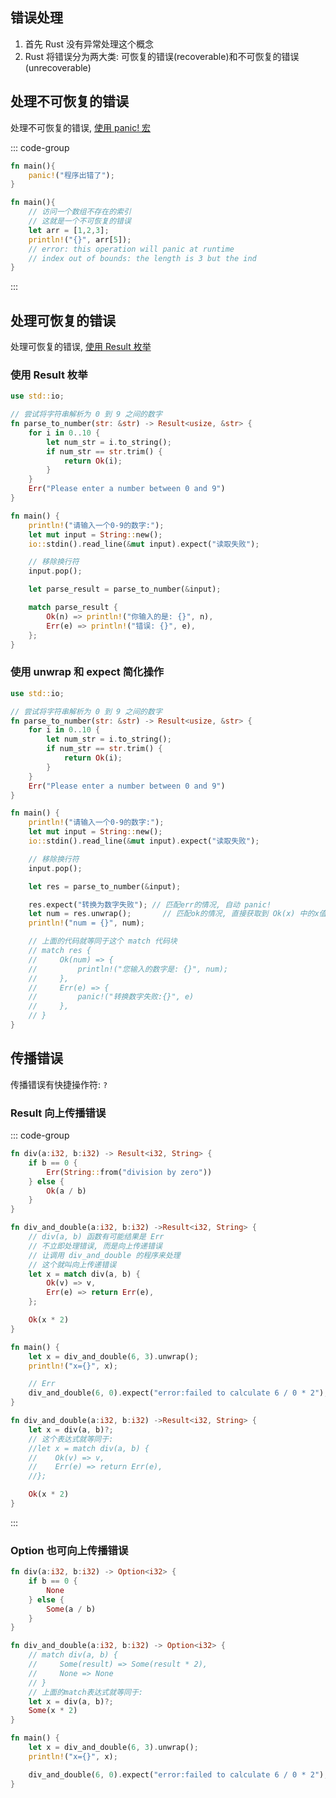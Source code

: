 

## 错误处理

1. 首先 Rust 没有异常处理这个概念
2. Rust 将错误分为两大类: 可恢复的错误(recoverable)和不可恢复的错误(unrecoverable)

## 处理不可恢复的错误

处理不可恢复的错误, [使用 panic! 宏](https://rustwiki.org/zh-CN/core/macro.panic.html)

::: code-group

```rust [手动调用]
fn main(){
    panic!("程序出错了");
}
```

```rust [自动抛错]
fn main(){
    // 访问一个数组不存在的索引
    // 这就是一个不可恢复的错误
    let arr = [1,2,3];
    println!("{}", arr[5]);
    // error: this operation will panic at runtime
    // index out of bounds: the length is 3 but the ind
}
```

:::

## 处理可恢复的错误

处理可恢复的错误, [使用 Result 枚举](https://rustwiki.org/zh-CN/core/result/enum.Result.html)

### 使用 Result 枚举

```rust
use std::io;

// 尝试将字符串解析为 0 到 9 之间的数字
fn parse_to_number(str: &str) -> Result<usize, &str> {
    for i in 0..10 {
        let num_str = i.to_string();
        if num_str == str.trim() {
            return Ok(i);
        }
    }
    Err("Please enter a number between 0 and 9")
}

fn main() {
    println!("请输入一个0-9的数字:");
    let mut input = String::new();
    io::stdin().read_line(&mut input).expect("读取失败");

    // 移除换行符
    input.pop();

    let parse_result = parse_to_number(&input);

    match parse_result {
        Ok(n) => println!("你输入的是: {}", n),
        Err(e) => println!("错误: {}", e),
    };
}
```

### 使用 unwrap 和 expect 简化操作

```rust {14-17}
use std::io;

// 尝试将字符串解析为 0 到 9 之间的数字
fn parse_to_number(str: &str) -> Result<usize, &str> {
    for i in 0..10 {
        let num_str = i.to_string();
        if num_str == str.trim() {
            return Ok(i);
        }
    }
    Err("Please enter a number between 0 and 9")
}

fn main() {
    println!("请输入一个0-9的数字:");
    let mut input = String::new();
    io::stdin().read_line(&mut input).expect("读取失败");

    // 移除换行符
    input.pop();

    let res = parse_to_number(&input);

    res.expect("转换为数字失败"); // 匹配err的情况, 自动 panic!
    let num = res.unwrap();       // 匹配ok的情况, 直接获取到 Ok(x) 中的x值
    println!("num = {}", num);

    // 上面的代码就等同于这个 match 代码块
    // match res {
    //     Ok(num) => {
    //         println!("您输入的数字是: {}", num);
    //     },
    //     Err(e) => {
    //         panic!("转换数字失败:{}", e)
    //     },
    // }
}
```

## 传播错误

传播错误有快捷操作符: `?`

### Result 向上传播错误

::: code-group

```rust [传播错误原理]
fn div(a:i32, b:i32) -> Result<i32, String> {
    if b == 0 {
        Err(String::from("division by zero"))
    } else {
        Ok(a / b)
    }
}

fn div_and_double(a:i32, b:i32) ->Result<i32, String> {
    // div(a, b) 函数有可能结果是 Err
    // 不立即处理错误, 而是向上传递错误
    // 让调用 div_and_double 的程序来处理
    // 这个就叫向上传递错误
    let x = match div(a, b) {
        Ok(v) => v,
        Err(e) => return Err(e),
    };

    Ok(x * 2)
}

fn main() {
    let x = div_and_double(6, 3).unwrap();
    println!("x={}", x);

    // Err
    div_and_double(6, 0).expect("error:failed to calculate 6 / 0 * 2");
}
```

```rust [传播错误简写形式]{2}
fn div_and_double(a:i32, b:i32) ->Result<i32, String> {
    let x = div(a, b)?;
    // 这个表达式就等同于:
    //let x = match div(a, b) {
    //    Ok(v) => v,
    //    Err(e) => return Err(e),
    //};

    Ok(x * 2)
}
```

:::


### Option 也可向上传播错误

```rust
fn div(a:i32, b:i32) -> Option<i32> {
    if b == 0 {
        None
    } else {
        Some(a / b)
    }
}

fn div_and_double(a:i32, b:i32) -> Option<i32> {
    // match div(a, b) {
    //     Some(result) => Some(result * 2),
    //     None => None
    // }
    // 上面的match表达式就等同于:
    let x = div(a, b)?;
    Some(x * 2)
}

fn main() {
    let x = div_and_double(6, 3).unwrap();
    println!("x={}", x);

    div_and_double(6, 0).expect("error:failed to calculate 6 / 0 * 2");
}
```
